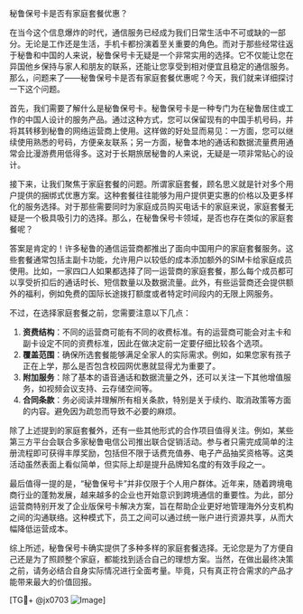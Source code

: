 秘鲁保号卡是否有家庭套餐优惠？

在当今这个信息爆炸的时代，通信服务已经成为我们日常生活中不可或缺的一部分。无论是工作还是生活，手机卡都扮演着至关重要的角色。而对于那些经常往返于秘鲁和中国的人来说，秘鲁保号卡无疑是一个非常实用的选择。它不仅能让您在异国他乡保持与家人和朋友的联系，还能让您享受到相对便宜且稳定的通信服务。那么，问题来了——秘鲁保号卡是否有家庭套餐优惠呢？今天，我们就来详细探讨一下这个问题。

首先，我们需要了解什么是秘鲁保号卡。秘鲁保号卡是一种专门为在秘鲁居住或工作的中国人设计的服务产品。通过这种方式，您可以保留现有的中国手机号码，并将其转移到秘鲁的网络运营商上使用。这样做的好处显而易见：一方面，您可以继续使用熟悉的号码，方便亲友联系；另一方面，秘鲁本地的通话和数据流量费用通常会比漫游费用低得多。这对于长期旅居秘鲁的人来说，无疑是一项非常贴心的设计。

接下来，让我们聚焦于家庭套餐的问题。所谓家庭套餐，顾名思义就是针对多个用户提供的捆绑式优惠方案。这种套餐往往能够为用户提供更实惠的价格以及更多样化的服务选择。对于那些需要同时为家庭成员购买电话卡的家庭来说，家庭套餐无疑是一个极具吸引力的选择。那么，在秘鲁保号卡领域，是否也存在类似的家庭套餐呢？

答案是肯定的！许多秘鲁的通信运营商都推出了面向中国用户的家庭套餐服务。这些套餐通常包括主副卡功能，允许用户以较低的成本添加额外的SIM卡给家庭成员使用。比如，一家四口人如果都选择了同一运营商的家庭套餐，那么每个成员都可以享受折扣后的通话时长、短信数量以及数据流量。此外，有些运营商还会提供额外的福利，例如免费的国际长途拨打额度或者特定时间段内的无限上网服务。

不过，在选择家庭套餐之前，您需要注意以下几点：

1. **资费结构**：不同的运营商可能有不同的收费标准。有的运营商可能会对主卡和副卡设定不同的资费标准，因此在做决定前一定要仔细比较各个选项。
2. **覆盖范围**：确保所选套餐能够满足全家人的实际需求。例如，如果您家有孩子正在上学，那么是否包含校园网优惠就显得尤为重要了。
3. **附加服务**：除了基本的语音通话和数据流量之外，还可以关注一下其他增值服务，如视频会议支持、云存储空间等。
4. **合同条款**：务必阅读并理解所有相关条款，特别是关于续约、取消政策等方面的内容。避免因为疏忽而导致不必要的麻烦。

除了上述提到的家庭套餐外，还有一些其他形式的合作项目值得关注。例如，某些第三方平台会联合多家秘鲁电信公司推出联合促销活动。参与者只需完成简单的注册流程即可获得丰厚奖励，包括但不限于话费充值券、电子产品抽奖资格等。这类活动虽然表面上看似简单，但实际上却是提升品牌知名度的有效手段之一。

最后值得一提的是，“秘鲁保号卡”并非仅限于个人用户群体。近年来，随着跨境电商行业的蓬勃发展，越来越多的企业也开始意识到跨境通信的重要性。为此，部分运营商特别开发了企业版保号卡解决方案，旨在帮助企业更好地管理海外分支机构之间的沟通联络。这种模式下，员工之间可以通过统一账户进行资源共享，从而大幅降低运营成本。

综上所述，秘鲁保号卡确实提供了多种多样的家庭套餐选择。无论您是为了方便自己还是为了照顾整个家庭，都能找到适合自己的理想方案。当然，在做出最终决策之前，请务必结合自身实际情况进行全面考量。毕竟，只有真正符合需求的产品才能带来最大的价值回报。

[TG💪+ @jx0703 ![Image](https://github.com/user-attachments/assets/dbca1d08-cadb-493c-b0ec-ad6f7a83f270)]